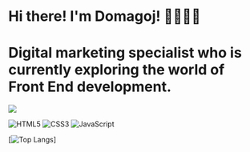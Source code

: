 # Hi there! I'm Domagoj! 👋🏼🧑🏻
# Digital marketing specialist who is currently exploring the world of Front End development.

<img src="https://github-readme-stats.vercel.app/api?username=dcosic94&count_private=true&show_icons=true&theme=dracula" />

![HTML5](https://img.shields.io/badge/html5-%23E34F26.svg?style=for-the-badge&logo=html5&logoColor=white)
![CSS3](https://img.shields.io/badge/css3-%231572B6.svg?style=for-the-badge&logo=css3&logoColor=white)
![JavaScript](https://img.shields.io/badge/javascript-%23323330.svg?style=for-the-badge&logo=javascript&logoColor=%23F7DF1E)

[![Top Langs](https://github-readme-stats.vercel.app/api/top-langs/?username=dcosic94&layout=compact)]

